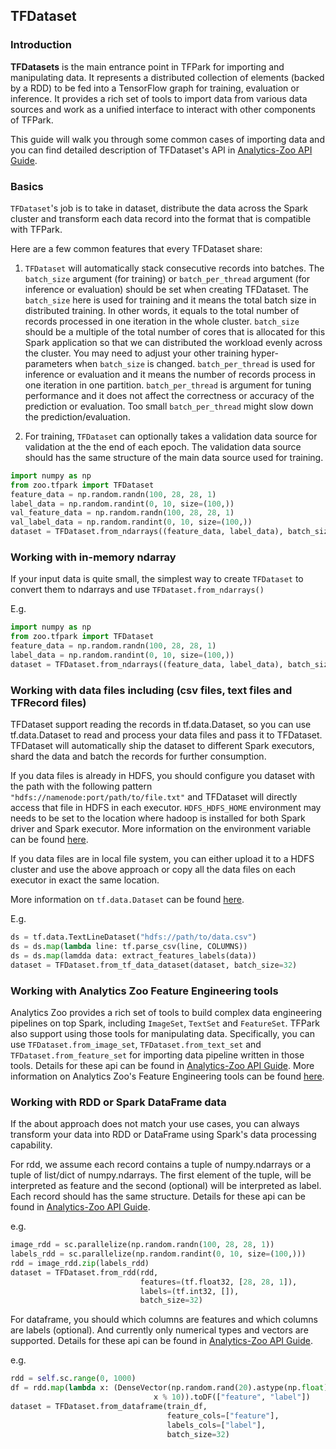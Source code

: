 ## TFDataset


### Introduction

**TFDatasets** is the main entrance point in TFPark for importing and manipulating data.
It represents a distributed collection of elements (backed by a RDD) to be fed into a
TensorFlow graph for training, evaluation or inference. It provides a rich set of tools
to import data from various data sources and work as a unified interface to interact with
other components of TFPark.

This guide will walk you through some common cases of importing data and you can find detailed description
of TFDataset's API in [Analytics-Zoo API Guide](../../APIGuide/TFPark/tf-dataset.md).


### Basics

`TFDataset`'s job is to take in dataset, distribute the data across the Spark cluster and transform each data
record into the format that is compatible with TFPark.

Here are a few common features that every TFDataset share:

1. `TFDataset` will automatically stack consecutive records into batches. The `batch_size` argument (for training)
or `batch_per_thread` argument (for inference or evaluation) should be set when creating TFDataset.
The `batch_size` here is used for training and it means the total batch size in distributed training.
In other words, it equals to the total number of records processed in one iteration in the
whole cluster. `batch_size` should be a multiple of the total number of cores that is allocated for this Spark application
so that we can distributed the workload evenly across the cluster. You may need to adjust your other training
hyper-parameters when `batch_size` is changed. `batch_per_thread` is used for inference or evaluation
and it means the number of records process in one iteration in one partition. `batch_per_thread` is argument for tuning
performance and it does not affect the correctness or accuracy of the prediction or evaluation. Too small `batch_per_thread`
might slow down the prediction/evaluation.

2. For training, `TFDataset` can optionally takes a validation data source for validation at the the end of each epoch.
The validation data source should has the same structure of the main data source used for training.

```python
import numpy as np
from zoo.tfpark import TFDataset
feature_data = np.random.randn(100, 28, 28, 1)
label_data = np.random.randint(0, 10, size=(100,))
val_feature_data = np.random.randn(100, 28, 28, 1)
val_label_data = np.random.randint(0, 10, size=(100,))
dataset = TFDataset.from_ndarrays((feature_data, label_data), batch_size=32, val_tensors=(val_feature_data, val_label_data))
```


### Working with in-memory ndarray

If your input data is quite small, the simplest way to create `TFDataset` to convert them to ndarrays and use
`TFDataset.from_ndarrays()`

E.g.

```python
import numpy as np
from zoo.tfpark import TFDataset
feature_data = np.random.randn(100, 28, 28, 1)
label_data = np.random.randint(0, 10, size=(100,))
dataset = TFDataset.from_ndarrays((feature_data, label_data), batch_size=32)
```

### Working with data files including (csv files, text files and TFRecord files)

TFDataset support reading the records in tf.data.Dataset, so you can use tf.data.Dataset to read and process your data
files and pass it to TFDataset. TFDataset will automatically ship the dataset to different Spark executors, shard the
data and batch the records for further consumption.

If you data files is already in HDFS, you should configure you dataset with the path with the following pattern
`"hdfs://namenode:port/path/to/file.txt"` and TFDataset will directly access that file in HDFS in each executor.
`HDFS_HDFS_HOME` environment may needs to be set to the location where hadoop is installed for both Spark driver
and Spark executor. More information on the environment variable can be found [here](https://github.com/tensorflow/examples/blob/master/community/en/docs/deploy/hadoop.md).

If you data files are in local file system, you can either upload it to a HDFS cluster and use the above approach or
copy all the data files on each executor in exact the same location.

More information on `tf.data.Dataset` can be found [here](https://www.tensorflow.org/guide/data).

E.g.

```python
ds = tf.data.TextLineDataset("hdfs://path/to/data.csv")
ds = ds.map(lambda line: tf.parse_csv(line, COLUMNS))
ds = ds.map(lamdda data: extract_features_labels(data))
dataset = TFDataset.from_tf_data_dataset(dataset, batch_size=32)
```


### Working with Analytics Zoo Feature Engineering tools

Analytics Zoo provides a rich set of tools to build complex data engineering pipelines on top Spark, including
`ImageSet`, `TextSet` and `FeatureSet`. TFPark also support using those tools for manipulating data. Specifically,
you can use `TFDataset.from_image_set`, `TFDataset.from_text_set` and `TFDataset.from_feature_set` for importing
data pipeline written in those tools. Details for these api can be found in [Analytics-Zoo API Guide](../../APIGuide/TFPark/tf-dataset.md).
More information on Analytics Zoo's Feature Engineering tools can be found [here](../../APIGuide/FeatureEngineering/featureset.md).


### Working with RDD or Spark DataFrame data

If the about approach does not match your use cases, you can always transform your data into RDD or DataFrame using
Spark's data processing capability.

For rdd, we assume each record contains a tuple of numpy.ndarrays or a tuple of list/dict of numpy.ndarrays. The first
element of the tuple, will be interpreted as feature and the second (optional) will be interpreted as label. Each record
should has the same structure. Details for these api can be found in [Analytics-Zoo API Guide](../../APIGuide/TFPark/tf-dataset.md).

e.g.
```python
image_rdd = sc.parallelize(np.random.randn(100, 28, 28, 1))
labels_rdd = sc.parallelize(np.random.randint(0, 10, size=(100,)))
rdd = image_rdd.zip(labels_rdd)
dataset = TFDataset.from_rdd(rdd,
                             features=(tf.float32, [28, 28, 1]),
                             labels=(tf.int32, []),
                             batch_size=32)
```

For dataframe, you should which columns are features and which columns are labels (optional). And currently only numerical
types and vectors are supported. Details for these api can be found in [Analytics-Zoo API Guide](../../APIGuide/TFPark/tf-dataset.md).

e.g.
```python
rdd = self.sc.range(0, 1000)
df = rdd.map(lambda x: (DenseVector(np.random.rand(20).astype(np.float)),
                                x % 10)).toDF(["feature", "label"])
dataset = TFDataset.from_dataframe(train_df,
                                   feature_cols=["feature"],
                                   labels_cols=["label"],
                                   batch_size=32)
```
